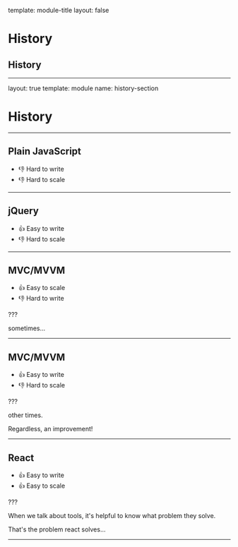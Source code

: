 
template: module-title
layout: false

# History
## History

---

layout: true
template: module
name: history-section

# History


---

## Plain JavaScript

* 👎 Hard to write
* 👎 Hard to scale

---

## jQuery

* 👍 Easy to write
* 👎 Hard to scale

---

## MVC/MVVM

* 👍 Easy to scale
* 👎 Hard to write

???

sometimes...

---
## MVC/MVVM

* 👍 Easy to write
* 👎 Hard to scale

???

other times.

Regardless, an improvement!

---

## React

* 👍 Easy to write
* 👍 Easy to scale

???

When we talk about tools, it's helpful to know what problem they solve.

That's the problem react solves...

---
